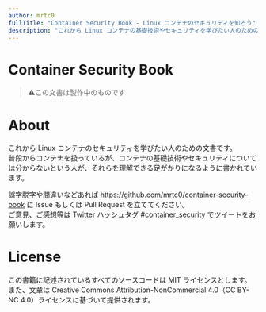 ```yaml
---
author: mrtc0
fullTitle: "Container Security Book - Linux コンテナのセキュリティを知ろう"
description: "これから Linux コンテナの基礎技術やセキュリティを学びたい人のための文書です。"
---
```


# Container Security Book

> ⚠️この文書は製作中のものです

# About

これから Linux コンテナのセキュリティを学びたい人のための文書です。  
普段からコンテナを扱っているが、コンテナの基礎技術やセキュリティについては分からないという人が、それらを理解できる足がかりになるように書かれています。

誤字脱字や間違いなどあれば https://github.com/mrtc0/container-security-book に Issue もしくは Pull Request を立ててください。  
ご意見、ご感想等は Twitter ハッシュタグ #container_security でツイートをお願いします。

# License

この書籍に記述されているすべてのソースコードは MIT ライセンスとします。  
また、文章は Creative Commons Attribution-NonCommercial 4.0（CC BY-NC 4.0）ライセンスに基づいて提供されます。
